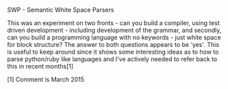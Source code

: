 SWP - Semantic White Space Parsers

This was an experiment on two fronts - can you build a compiler, using test driven
development - including development of the grammar, and secondly, can you build a
programming language with no keywords - just white space for block structure?
The answer to both questions appears to be 'yes'. This is useful to keep around
since it shows some interesting ideas as to how to parse python/ruby like languages
and I've actively needed to refer back to this in recent months[1]

[1] Comment is March 2015
